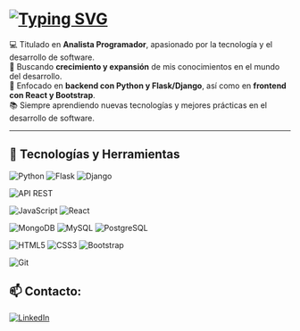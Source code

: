 # <a href="https://git.io/typing-svg"><img src="https://readme-typing-svg.herokuapp.com?font=Tektur&size=25&pause=1000&color=002597&background=FFFFFF00&multiline=true&repeat=false&width=438&height=51&lines=%C2%A1Hola%2C+soy+Antonio+Cotrina+Polo!" alt="Typing SVG" /></a>

💻 Titulado en **Analista Programador**, apasionado por la tecnología y el desarrollo de software.  
🚀 Buscando **crecimiento y expansión** de mis conocimientos en el mundo del desarrollo.  
🎯 Enfocado en **backend con Python y Flask/Django**, así como en **frontend con React y Bootstrap**.  
📚 Siempre aprendiendo nuevas tecnologías y mejores prácticas en el desarrollo de software.

---
## 🚀 Tecnologías y Herramientas

![Python](https://img.shields.io/badge/Python-3776AB?style=for-the-badge&logo=python&logoColor=white)
![Flask](https://img.shields.io/badge/Flask-000000?style=for-the-badge&logo=flask&logoColor=white)
![Django](https://img.shields.io/badge/Django-092E20?style=for-the-badge&logo=django&logoColor=white)

![API REST](https://img.shields.io/badge/API%20REST-005571?style=for-the-badge&logo=postman&logoColor=white)

![JavaScript](https://img.shields.io/badge/JavaScript-F7DF1E?style=for-the-badge&logo=javascript&logoColor=black)
![React](https://img.shields.io/badge/React-61DAFB?style=for-the-badge&logo=react&logoColor=black)

![MongoDB](https://img.shields.io/badge/MongoDB-47A248?style=for-the-badge&logo=mongodb&logoColor=white)
![MySQL](https://img.shields.io/badge/MySQL-4479A1?style=for-the-badge&logo=mysql&logoColor=white)
![PostgreSQL](https://img.shields.io/badge/PostgreSQL-336791?style=for-the-badge&logo=postgresql&logoColor=white)

![HTML5](https://img.shields.io/badge/HTML5-E34F26?style=for-the-badge&logo=html5&logoColor=white)
![CSS3](https://img.shields.io/badge/CSS3-1572B6?style=for-the-badge&logo=css3&logoColor=white)
![Bootstrap](https://img.shields.io/badge/Bootstrap-563D7C?style=for-the-badge&logo=bootstrap&logoColor=white)

![Git](https://img.shields.io/badge/Git-F05032?style=for-the-badge&logo=git&logoColor=white)

## 📫 Contacto:
[![LinkedIn](https://img.shields.io/badge/LinkedIn-Antonio-blue?style=for-the-badge&logo=linkedin)](https://www.linkedin.com/in/antonio-cotrina-polo-64b9b5316/)
